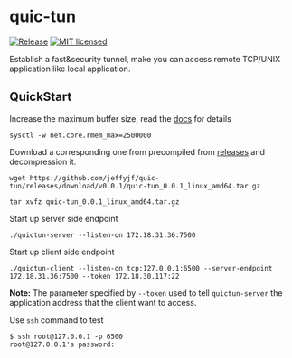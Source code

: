 # quic-tun

[![Release][1]][2] [![MIT licensed][3]][4]

[1]: https://img.shields.io/github/v/release/jeffyjf/quic-tun?color=orange
[2]: https://github.com/jeffyjf/quic-tun/releases/latest
[3]: https://img.shields.io/github/license/jeffyjf/quic-tun
[4]: LICENSE


Establish a fast&security tunnel, make you can access remote TCP/UNIX application like local application.


## QuickStart

Increase the maximum buffer size, read the
[docs](https://github.com/lucas-clemente/quic-go/wiki/UDP-Receive-Buffer-Size) for details

```
sysctl -w net.core.rmem_max=2500000
```

Download a corresponding one from precompiled from [releases](https://github.com/jeffyjf/quic-tun/releases) and decompression it.

```
wget https://github.com/jeffyjf/quic-tun/releases/download/v0.0.1/quic-tun_0.0.1_linux_amd64.tar.gz
```

```
tar xvfz quic-tun_0.0.1_linux_amd64.tar.gz
```

Start up server side endpoint

```
./quictun-server --listen-on 172.18.31.36:7500
```

Start up client side endpoint

```
./quictun-client --listen-on tcp:127.0.0.1:6500 --server-endpoint 172.18.31.36:7500 --token 172.18.30.117:22
```

**Note:** The parameter specified by `--token` used to tell `quictun-server` the application address that the client want to access.

Use `ssh` command to test

```
$ ssh root@127.0.0.1 -p 6500
root@127.0.0.1's password:
```
